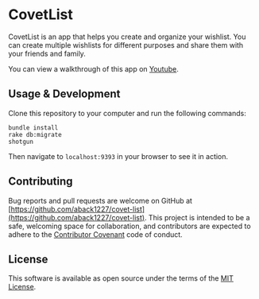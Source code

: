 # CovetList

CovetList is an app that helps you create and organize your wishlist. You can create multiple wishlists for different purposes and share them with your friends and family.

You can view a walkthrough of this app on [Youtube](https://youtu.be/24b7tHHkjr4).

## Usage & Development

Clone this repository to your computer and run the following commands:

```
bundle install
rake db:migrate
shotgun
```

Then navigate to `localhost:9393` in your browser to see it in action.

## Contributing

Bug reports and pull requests are welcome on GitHub at [https://github.com/aback1227/covet-list](https://github.com/aback1227/covet-list). This project is intended to be a safe, welcoming space for collaboration, and contributors are expected to adhere to the [Contributor Covenant](http://contributor-covenant.org) code of conduct.

## License

This software is available as open source under the terms of the [MIT License](http://opensource.org/licenses/MIT).
